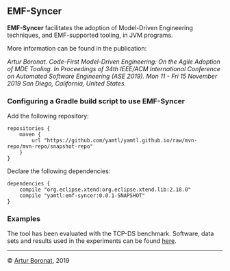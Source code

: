 ## EMF-Syncer 

**EMF-Syncer** facilitates the adoption of Model-Driven Engineering techniques, and EMF-supported tooling, in JVM programs.

More information can be found in the publication:

*Artur Boronat. Code-First Model-Driven Engineering: On the Agile Adoption of MDE Tooling. In Proceedings of 34th IEEE/ACM International Conference on Automated Software Engineering (ASE 2019). Mon 11 - Fri 15 November 2019 San Diego, California, United States.*

### Configuring a Gradle build script to use EMF-Syncer

Add the following repository:

	repositories {
		maven {
			url "https://github.com/yamtl/yamtl.github.io/raw/mvn-repo/mvn-repo/snapshot-repo"
		}
	}

Declare the following dependencies:

	dependencies {
		compile "org.eclipse.xtend:org.eclipse.xtend.lib:2.18.0"
		compile "yamtl:emf-syncer:0.0.1-SNAPSHOT"
	}

### Examples

The tool has been evaluated with the TCP-DS benchmark. Software, data sets and results used in the experiments can be found [here](https://github.com/emf-syncer/emf-syncer.tpcds).


***
&copy; [Artur Boronat](arturboronat.info), 2019